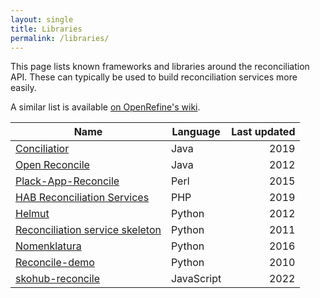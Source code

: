 ```yaml
---
layout: single
title: Libraries
permalink: /libraries/
---
```


This page lists known frameworks and libraries around the reconciliation API.
These can typically be used to build reconciliation services more easily.

A similar list is available [on OpenRefine's wiki](https://github.com/OpenRefine/OpenRefine/wiki/Reconciliation-Service-Api#examples).

| Name                                                                                           | Language  | Last updated  |
|------------------------------------------------------------------------------------------------|-----------|--------------:|
| [Conciliatior](https://github.com/codeforkjeff/conciliator)                                    | Java      | 2019          |
| [Open Reconcile](https://code.google.com/archive/p/open-reconcile/)                            | Java      | 2012          |   
| [Plack-App-Reconcile](https://github.com/nichtich/Plack-App-Reconcile)                         | Perl      | 2015          |
| [HAB Reconciliation Services](https://github.com/dmj/reconcile)                                | PHP       | 2019          |
| [Helmut](https://github.com/okfn/helmut)                                                       | Python    | 2012          |
| [Reconciliation service skeleton](https://github.com/mblwhoi/reconciliation_service_skeleton)  | Python    | 2011          | 
| [Nomenklatura](https://github.com/pudo-attic/nomenklatura)                                     | Python    | 2016          |
| [Reconcile-demo](https://github.com/mikejs/reconcile-demo)                                     | Python    | 2010          |
| [skohub-reconcile](https://github.com/rg-mpg-de/skohub-reconcile)                              | JavaScript| 2022          |
